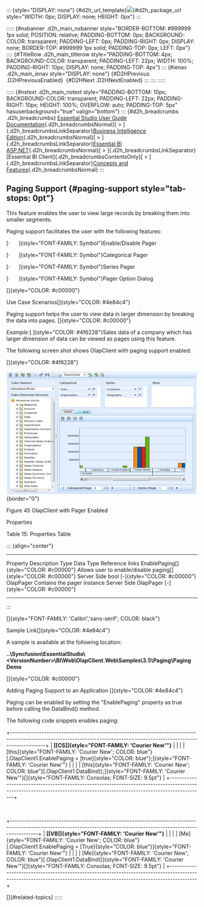 ::: {style="DISPLAY: none"}
[](ms-xhelp:///?Id=d2h_url_template){#d2h_url_template}![](!package_url!){#d2h_package_url style="WIDTH: 0px; DISPLAY: none; HEIGHT: 0px"}
:::

::::: {#nsbanner .d2h_main_nsbanner style="BORDER-BOTTOM: #999999 1px solid; POSITION: relative; PADDING-BOTTOM: 0px; BACKGROUND-COLOR: transparent; PADDING-LEFT: 0px; PADDING-RIGHT: 0px; DISPLAY: none; BORDER-TOP: #999999 1px solid; PADDING-TOP: 0px; LEFT: 0px"}
:::: {#TitleRow .d2h_main_titlerow style="PADDING-BOTTOM: 4px; BACKGROUND-COLOR: transparent; PADDING-LEFT: 22px; WIDTH: 100%; PADDING-RIGHT: 10px; DISPLAY: none; PADDING-TOP: 4px"}
::: {#ienav .d2h_main_ienav style="DISPLAY: none"}
[](ms-xhelp:///?Id=e23c7e80-222e-4d53-83f2-af0deee7e01c){#D2HPrevious .D2HPreviousEnabled}  [](ms-xhelp:///?Id=7eef30ef-f489-405e-bc62-1fda8d32b723){#D2HNext .D2HNextEnabled}
:::
::::
:::::

::::: {#nstext .d2h_main_nstext style="PADDING-BOTTOM: 10px; BACKGROUND-COLOR: transparent; PADDING-LEFT: 22px; PADDING-RIGHT: 10px; HEIGHT: 100%; OVERFLOW: auto; PADDING-TOP: 5px" hasuserbackground="true" valign="bottom"}
::: {#d2h_breadcrumbs .d2h_breadcrumbs}
[Essential Studio User Guide Documentation](ms-xhelp:///?Id=12457748-09e3-4d74-a240-8e049cedf030){.d2h_breadcrumbsNormal}[ \> ]{.d2h_breadcrumbsLinkSeparator}[Business Intelligence Edition](ms-xhelp:///?Id=fdf33dd8-62b2-47b9-ad7b-fc50e590bca5){.d2h_breadcrumbsNormal}[ \> ]{.d2h_breadcrumbsLinkSeparator}[Essential BI ASP.NET](ms-xhelp:///?Id=99c6694e-59c3-4c59-abb5-ce9ce9a948bc){.d2h_breadcrumbsNormal}[ \> ]{.d2h_breadcrumbsLinkSeparator}[Essential BI Client]{.d2h_breadcrumbsContentsOnly}[ \> ]{.d2h_breadcrumbsLinkSeparator}[Concepts and Features](ms-xhelp:///?Id=01073408-6fb5-4943-a653-da9fd3358a53){.d2h_breadcrumbsNormal}
:::

## Paging Support {#paging-support style="tab-stops: 0pt"}

This feature enables the user to view large records by breaking them into smaller segments.

Paging support facilitates the user with the following features:  

[·      ]{style="FONT-FAMILY: Symbol"}Enable/Disable Pager

[·      ]{style="FONT-FAMILY: Symbol"}Categorical Pager

[·      ]{style="FONT-FAMILY: Symbol"}Series Pager

[·      ]{style="FONT-FAMILY: Symbol"}Pager Option Dialog

[]{style="COLOR: #c00000"} 

Use Case Scenarios[]{style="COLOR: #4e84c4"}

Paging support helps the user to view data in larger dimension by breaking the data into pages. []{style="COLOR: #c00000"}

*Example:*[ ]{style="COLOR: #4f6228"}Sales data of a company which has larger dimension of data can be viewed as pages using this feature.

The following screen shot shows OlapClient with paging support enabled:

[]{style="COLOR: #4f6228"} 

![Description: Description: C:\\Users\\diana\\Desktop\\IMG_09122011_003533.png](ImagesExt/image45_61.jpg){border="0"}

Figure 45 OlapClient with Pager Enabled

Properties

Table 15: Properties Table

::: {align="center"}
  ---------------------------------------- ---------------------------------------------------------------- ------------- ----------- -----------------------------
  Property                                 Description                                                      Type          Data Type   Reference links
  EnablePaging[]{style="COLOR: #c00000"}   Allows user to enable/disable paging[]{style="COLOR: #c00000"}   Server Side   bool        [-]{style="COLOR: #c00000"}
  OlapPager                                Contains the pager instance                                      Server Side   OlapPager   [-]{style="COLOR: #c00000"}
  ---------------------------------------- ---------------------------------------------------------------- ------------- ----------- -----------------------------
:::

[]{style="FONT-FAMILY: 'Calibri','sans-serif'; COLOR: black"} 

Sample Link[]{style="COLOR: #4e84c4"}

A sample is available at the following location:

**..\\Syncfusion\\EssentialStudio\\\<VersionNumber\>\\BI\\Web\\OlapClient.Web\\Samples\\3.5\\Paging\\Paging Demo**

[]{style="COLOR: #c00000"} 

Adding Paging Support to an Application []{style="COLOR: #4e84c4"}

Paging can be enabled by setting the "EnablePaging" property as true before calling the DataBind() method.

The following code snippets enables paging:

+--------------------------------------------------------------------------------------------------------------------------------------------------------------------------+
| **[\[CS\]]{style="FONT-FAMILY: 'Courier New'"}**                                                                                                                         |
|                                                                                                                                                                          |
| [this]{style="FONT-FAMILY: 'Courier New'; COLOR: blue"}[.OlapClient1.EnablePaging = [true]{style="COLOR: blue"};]{style="FONT-FAMILY: 'Courier New'"}                    |
|                                                                                                                                                                          |
| [this]{style="FONT-FAMILY: 'Courier New'; COLOR: blue"}[.OlapClient1.DataBind();]{style="FONT-FAMILY: 'Courier New'"}[]{style="FONT-FAMILY: Consolas; FONT-SIZE: 9.5pt"} |
+--------------------------------------------------------------------------------------------------------------------------------------------------------------------------+

 

+-----------------------------------------------------------------------------------------------------------------------------------------------------------------------+
| **[\[VB\]]{style="FONT-FAMILY: 'Courier New'"}**                                                                                                                      |
|                                                                                                                                                                       |
| [Me]{style="FONT-FAMILY: 'Courier New'; COLOR: blue"}[.OlapClient1.EnablePaging = [True]{style="COLOR: blue"}]{style="FONT-FAMILY: 'Courier New'"}                    |
|                                                                                                                                                                       |
| [Me]{style="FONT-FAMILY: 'Courier New'; COLOR: blue"}[.OlapClient1.DataBind()]{style="FONT-FAMILY: 'Courier New'"}[]{style="FONT-FAMILY: Consolas; FONT-SIZE: 9.5pt"} |
+-----------------------------------------------------------------------------------------------------------------------------------------------------------------------+

[]{#related-topics}
:::::
